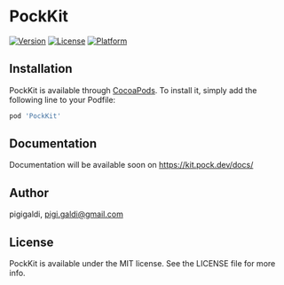 # PockKit

[![Version](https://img.shields.io/cocoapods/v/PockKit.svg?style=flat)](https://cocoapods.org/pods/PockKit)
[![License](https://img.shields.io/cocoapods/l/PockKit.svg?style=flat)](https://cocoapods.org/pods/PockKit)
[![Platform](https://img.shields.io/cocoapods/p/PockKit.svg?style=flat)](https://cocoapods.org/pods/PockKit)

## Installation

PockKit is available through [CocoaPods](https://cocoapods.org). 
To install it, simply add the following line to your Podfile:

```ruby
pod 'PockKit'
```

## Documentation

Documentation will be available soon on https://kit.pock.dev/docs/

## Author

pigigaldi, pigi.galdi@gmail.com

## License

PockKit is available under the MIT license. See the LICENSE file for more info.
